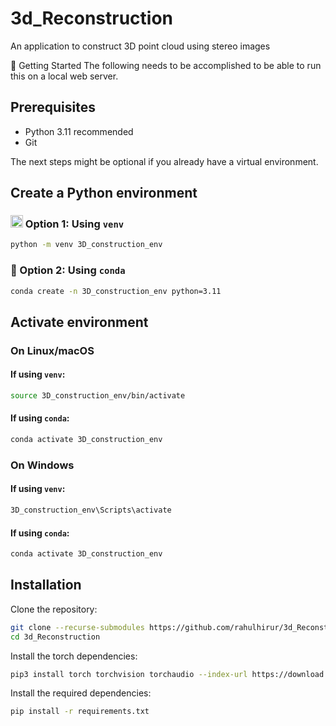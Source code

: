 # 3d_Reconstruction
An application to construct 3D point cloud using stereo images

🚀 Getting Started
The following needs to be accomplished to be able to run this on a local web server.

## Prerequisites
- Python 3.11 recommended
- Git

The next steps might be optional if you already have a virtual environment.

## Create a Python environment

### <img src="https://www.python.org/static/favicon.ico" width="20" height="20">  Option 1: Using `venv`
```bash
python -m venv 3D_construction_env
```
### 🐍 Option 2: Using `conda`
```bash
conda create -n 3D_construction_env python=3.11
```

## Activate environment

### On Linux/macOS

#### If using `venv`:
```bash
source 3D_construction_env/bin/activate
```

#### If using `conda`:
```bash
conda activate 3D_construction_env
```
### On Windows

#### If using `venv`:
```bash
3D_construction_env\Scripts\activate
```
#### If using `conda`:
```bash
conda activate 3D_construction_env
```
## Installation

Clone the repository:
```bash
git clone --recurse-submodules https://github.com/rahulhirur/3d_Reconstruction.git
cd 3d_Reconstruction
```

Install the torch dependencies:
```bash
pip3 install torch torchvision torchaudio --index-url https://download.pytorch.org/whl/cu118
```

Install the required dependencies:
```bash
pip install -r requirements.txt
```
